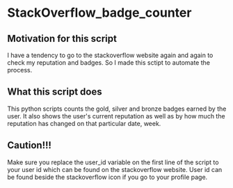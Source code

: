 # StackOverflow_badge_counter
## Motivation for this script
I have a tendency to go to the stackoverflow website again and again to check my reputation and badges. So I made this sctipt to automate the process.<br>
## What this script does
This python scripts counts the gold, silver and bronze badges earned by the user. It also shows the user's current reputation as well as by how much the reputation has changed on that particular date, week.<br>
## Caution!!!
Make sure you replace the user_id variable on the first line of the script to your user id which can be found on the stackoverflow website. User id can be found beside the stackoverflow icon if you go to your profile page.
